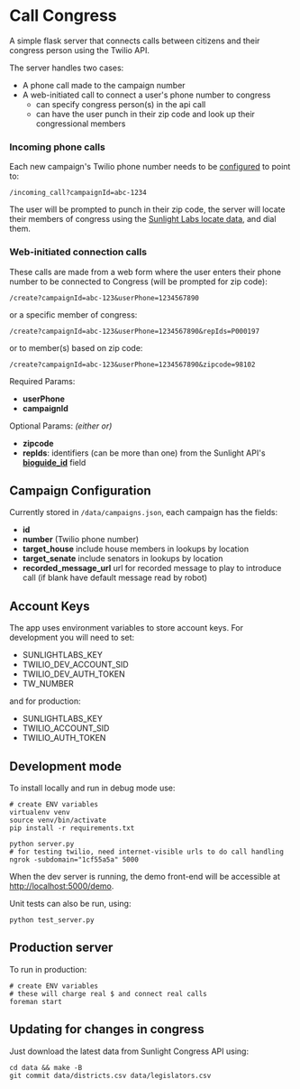 Call Congress
==============

A simple flask server that connects calls between citizens and their congress person using the Twilio API. 


The server handles two cases:

* A phone call made to the campaign number  
* A web-initiated call to connect a user's phone number to congress
    * can specify congress person(s) in the api call
    * can have the user punch in their zip code and look up their congressional members

### Incoming phone calls
Each new campaign's Twilio phone number needs to be [configured](http://twilio.com/user/account/phone-numbers/incoming) to point to:
    
    /incoming_call?campaignId=abc-1234

The user will be prompted to punch in their zip code, the server will locate their members of congress using the [Sunlight Labs locate data](http://sunlightlabs.github.io/congress/index.html#bulk-data/zip-codes-to-congressional-districts), and dial them.

### Web-initiated connection calls
These calls are made from a web form where the user enters their phone number to be connected to Congress (will be prompted for zip code):

    /create?campaignId=abc-123&userPhone=1234567890

or a specific member of congress:
    
    /create?campaignId=abc-123&userPhone=1234567890&repIds=P000197

or to member(s) based on zip code:

    /create?campaignId=abc-123&userPhone=1234567890&zipcode=98102

Required Params:

* **userPhone**
* **campaignId**

Optional Params: *(either or)*

* **zipcode**
* **repIds**: identifiers (can be more than one) from the Sunlight API's [**bioguide_id**](http://sunlightlabs.github.io/congress/legislators.html#fields/identifiers) field
    

Campaign Configuration
----------------------
Currently stored in ``/data/campaigns.json``, each campaign has the fields:

* **id**
* **number** (Twilio phone number)
* **target_house** include house members in lookups by location
* **target_senate** include senators in lookups by location
* **recorded_message_url** url for recorded message to play to introduce call (if blank have default message read by robot)

Account Keys
------------

The app uses environment variables to store account keys. For development you will need to set:

* SUNLIGHTLABS_KEY
* TWILIO_DEV_ACCOUNT_SID
* TWILIO_DEV_AUTH_TOKEN
* TW_NUMBER

and for production:

* SUNLIGHTLABS_KEY
* TWILIO_ACCOUNT_SID
* TWILIO_AUTH_TOKEN

Development mode
-------------------
To install locally and run in debug mode use:

    # create ENV variables
    virtualenv venv
    source venv/bin/activate
    pip install -r requirements.txt
    
    python server.py
    # for testing twilio, need internet-visible urls to do call handling
    ngrok -subdomain="1cf55a5a" 5000
    
When the dev server is running, the demo front-end will be accessible at [http://localhost:5000/demo](http://localhost:5000/demo).

Unit tests can also be run, using:

    python test_server.py

Production server
------------------
To run in production:
  
    # create ENV variables
    # these will charge real $ and connect real calls
    foreman start
    
Updating for changes in congress
--------------------------------
Just download the latest data from Sunlight Congress API using:
 
    cd data && make -B
    git commit data/districts.csv data/legislators.csv